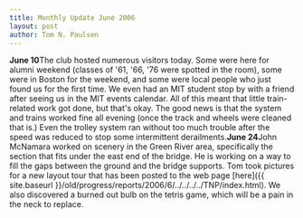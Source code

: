 ```yaml
---
title: Monthly Update June 2006 
layout: post
author: Tom N. Paulsen
---
```




 **June 10**The club hosted numerous visitors today. Some were here for alumni weekend (classes of '61, '66, '76 were spotted in the room), some were in Boston for the weekend, and some were local people who just found us for the first time. We even had an MIT student stop by with a friend after seeing us in the MIT events calendar. All of this meant that little train\-related work got done, but that's okay. The good news is that the system and trains worked fine all evening (once the track and wheels were cleaned that is.) Even the trolley system ran without too much trouble after the speed was reduced to stop some intermittent derailments.**June 24**John McNamara worked on scenery in the Green River area, specifically the section that fits under the east end of the bridge. He is working on a way to fill the gaps between the ground and the bridge supports. Tom took pictures for a new layout tour that has been posted to the web page [here]({{ site.baseurl }}/old/progress/reports/2006/6/../../../../TNP/index.html). We also discovered a burned out bulb on the tetris game, which will be a pain in the neck to replace.   